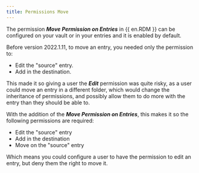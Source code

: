 ```yaml
---
title: Permissions Move
---
```

The permission ***Move Permission on Entries*** in {{ en.RDM }} can be configured on your vault or in your entries and it is enabled by default.  

Before version 2022.1.11, to move an entry, you needed only the permission to:  

* Edit the "source" entry.  
* Add in the destination.  

This made it so giving a user the ***Edit*** permission was quite risky, as a user could move an entry in a different folder, which would change the inheritance of permissions, and possibly allow them to do more with the entry than they should be able to.  

With the addition of the ***Move Permission on Entries***, this makes it so the following permissions are required:  

* Edit the "source" entry  
* Add in the destination  
* Move on the "source" entry  

Which means you could configure a user to have the permission to edit an entry, but deny them the right to move it.
